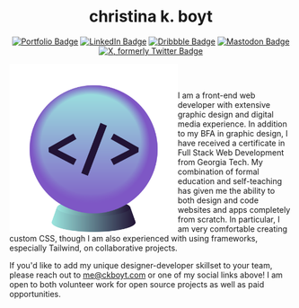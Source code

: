 <h1 align="center">
christina k. boyt
</h1>

<p align="center">
  <a href="https://ckboyt.com" target="_blank" rel="noreferrer"><img src="https://img.shields.io/badge/Portfolio-7E57C5?style=for-the-badge&logo=data:image/png;base64,iVBORw0KGgoAAAANSUhEUgAAAA4AAAAOCAYAAAAfSC3RAAAAGXRFWHRTb2Z0d2FyZQBBZG9iZSBJbWFnZVJlYWR5ccllPAAAANpJREFUeNqkkoENgkAMRe8IA7CBjMAG6gTKBDICTiBOgE5gnAA3ECeADYwTiBPg/8m/5EI0RmjyKO21/Q2cMR+s7/sEnEAOYvPLULQGjZqu4Cn4vvjWxOIKRIor5SKqamDm6kOnRG+tTRXncFRIkevgO+SW8FRmSezUGqek+A7K4XqIC61ehDqsNdkovoCX18ChO5BQHRwCPDZKOGPjzf/CXBE8MJzrnlkfmJEWaELr5WowdwFUeEalGX+LNmxHfxy36h6UXs0RZIMmDl6B7aQLMP3K/XvJ3wIMAJHMAWYMqhiJAAAAAElFTkSuQmCC&logoColor=white" alt="Portfolio Badge" /></a>
  <a href="https://www.linkedin.com/in/ckboyt/" target="_blank" rel="noreferrer"><img src="https://img.shields.io/badge/LinkedIn-0077B5?style=for-the-badge&logo=linkedin&logoColor=white" alt="LinkedIn Badge" /></a>
  <a href="https://dribbble.com/CKBoyt" target="_blank" rel="noreferrer"><img src="https://img.shields.io/badge/Dribbble-EA4C89?style=for-the-badge&logo=dribbble&logoColor=white" alt="Dribbble Badge" /></a>
  <a href="https://mastodon.social/@ckboyt" target="_blank" rel="noreferrer"><img src="https://img.shields.io/badge/Mastodon-6364FF?style=for-the-badge&logo=mastodon&logoColor=white" alt="Mastodon Badge" /></a>
  <a href="https://twitter.com/CKBoyt" target="_blank" rel="noreferrer"><img src="https://shields.io/badge/Sinking%20Ship-000000?logo=x&logoColor=white&style=for-the-badge" alt="X, formerly Twitter Badge" /></a>
</p>

<img align="left" src="https://raw.githubusercontent.com/CKBoytGT/CKBoytGT.github.io/main/public/crystall-ball-static.svg" alt="Glowing purple and green crystal ball with a code symbol inside" height="300px">
<br>
<br>
<p>I am a front-end web developer with extensive graphic design and digital media experience. In addition to my BFA in graphic design, I have received a certificate in Full Stack Web Development from Georgia Tech. My combination of formal education and self-teaching has given me the ability to both design and code websites and apps completely from scratch. In particular, I am very comfortable creating custom CSS, though I am also experienced with using frameworks, especially Tailwind, on collaborative projects.</p>

<p>If you'd like to add my unique designer-developer skillset to your team, please reach out to <a href="mailto:me@ckboyt.com">me@ckboyt.com</a> or one of my social links above! I am open to both volunteer work for open source projects as well as paid opportunities.</p>
